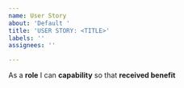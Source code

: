 ```yaml
---
name: User Story
about: 'Default '
title: 'USER STORY: <TITLE>'
labels: ''
assignees: ''

---
```


As a **role** I can **capability** so that **received benefit**
